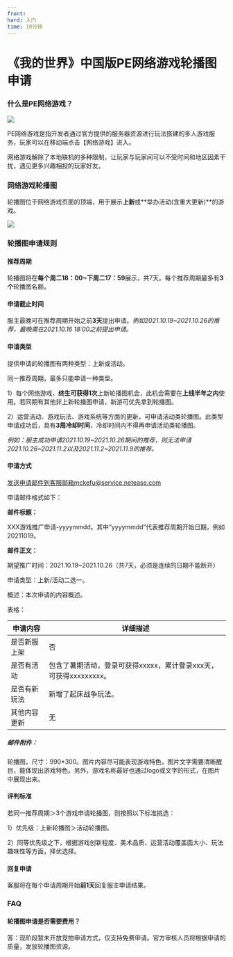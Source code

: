 ```yaml
---
front: 
hard: 入门
time: 10分钟
---
```


# 《我的世界》中国版PE网络游戏轮播图申请



### 什么是PE网络游戏？

![](./images/15_1.png)



PE网络游戏是指开发者通过官方提供的服务器资源进行玩法搭建的多人游戏服务，玩家可以在移动端点击【网络游戏】进入。

网络游戏解除了本地联机的多种限制，让玩家与玩家间可以不受时间和地区因素干扰，遇见更多兴趣相投的玩家好友。



### 网络游戏轮播图

轮播图位于网络游戏页面的顶端，用于展示**上新**或**举办活动(含重大更新)**的游戏。

![](./images/15_2.png)



### 轮播图申请规则

#### 推荐周期

轮播图将在**每个周二18：00~下周二17：59**展示，共7天。每个推荐周期最多有**3个**轮播图名额。

#### 申请截止时间

服主最晚可在推荐周期开始之前**3天**提出申请。*例如2021.10.19~2021.10.26的推荐，最晚需在2021.10.16  18:00之前提出申请。*

#### 申请类型

提供申请的轮播图有两种类型：上新或活动。

同一推荐周期，最多只能申请一种类型。

1）每个网络游戏，**终生可获得1次**上新轮播图机会，此机会需要在**上线半年之内**使用。若同期有其他非上新轮播图申请，新游可优先拿到轮播图。

2）运营活动、游戏玩法、游戏系统等方面的更新，可申请活动类轮播图。此类型申请成功后，具有**3周冷却时间**，冷却时间内不得再申请活动类轮播图。

*例如：服主成功申请2021.10.19~2021.10.26期间的推荐，则无法申请2021.10.26~2021.11.2以及2021.11.2~2021.11.9的推荐。*

#### 申请方式

发送申请邮件到客服邮箱mckefu@service.netease.com

申请邮件格式如下：

**邮件标题：**

XXX游戏推广申请-yyyymmdd。其中“yyyymmdd”代表推荐周期开始日期，例如20211019。

**邮件正文：**

期望推广时间：2021.10.19~2021.10.26（共7天，必须是连续的日期不能断开）

申请类型：上新/活动二选一。

概述：本次申请的内容概述。

表格：

| 申请内容     | 详细描述                                                     |
| ------------ | ------------------------------------------------------------ |
| 是否新服上架 | 否                                                           |
| 是否有活动   | 包含了暑期活动，登录可获得xxxxx，累计登录xxx天，可获得xxxxxxxxx。 |
| 是否有新玩法 | 新增了起床战争玩法。                                         |
| 其他内容更新 | 无                                                           |

##### 邮件附件：

轮播图，尺寸：990*300。图片内容尽可能表现游戏特色，图片文字需要清晰醒目，能体现出游戏特色。另外，游戏名称最好也通过logo或文字的形式，在图片中展现出来。

#### 评判标准

若同一推荐周期＞3个游戏申请轮播图，则按照以下标准挑选：

1）优先级：上新轮播图＞活动轮播图。

2）同等优先级之下，根据游戏创新程度、美术品质、运营活动覆盖面大小、玩法趣味性等方面，择优选择。

#### 回复申请

客服将在每个申请周期开始**前1天**回复服主申请结果。



### FAQ

#### 轮播图申请是否需要费用？

答：现阶段暂未开放竞拍申请方式，仅支持免费申请。官方审核人员将根据申请的质量，发放轮播图资源。
